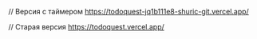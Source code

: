 // Версия с таймером
https://todoquest-jq1b111e8-shuric-git.vercel.app/

// Старая версия
https://todoquest.vercel.app/